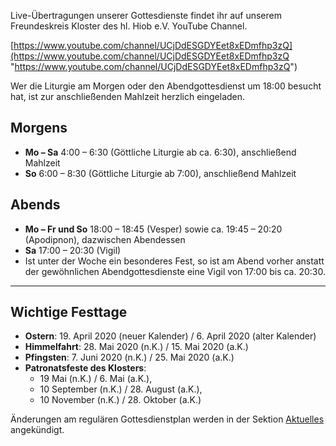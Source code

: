 Live-Übertragungen unserer Gottesdienste findet ihr auf unserem Freundeskreis Kloster des hl. Hiob e.V. YouTube Channel.

[https://www.youtube.com/channel/UCjDdESGDYEet8xEDmfhp3zQ](https://www.youtube.com/channel/UCjDdESGDYEet8xEDmfhp3zQ "https://www.youtube.com/channel/UCjDdESGDYEet8xEDmfhp3zQ")

Wer die Liturgie am Morgen oder den Abendgottesdienst um 18:00 besucht hat, ist zur anschließenden Mahlzeit herzlich eingeladen.

## Morgens

* **Mo – Sa** 4:00 – 6:30 (Göttliche Liturgie ab ca. 6:30), anschließend Mahlzeit
* **So** 6:00 – 8:30 (Göttliche Liturgie ab 7:00), anschließend Mahlzeit

## Abends

* **Mo – Fr und So** 18:00 – 18:45 (Vesper) sowie ca. 19:45 – 20:20 (Apodipnon), dazwischen Abendessen
* **Sa** 17:00 – 20:30 (Vigil)
* Ist unter der Woche ein besonderes Fest, so ist am Abend vorher anstatt der gewöhnlichen Abendgottesdienste eine Vigil von 17:00 bis ca. 20:30.

<hr>

## Wichtige Festtage

* **Ostern**: 19. April 2020 (neuer Kalender) / 6. April 2020 (alter Kalender)
* **Himmelfahrt**: 28. Mai 2020 (n.K.) / 15. Mai 2020 (a.K.)
* **Pfingsten**: 7. Juni 2020 (n.K.) / 25. Mai 2020 (a.K.)
* **Patronatsfeste des Klosters**:
  * 19 Mai (n.K.) / 6. Mai (a.K.),
  * 10 September (n.K.) / 28. August (a.K.),
  * 10 November (n.K.) / 28. Oktober (a.K.)

Änderungen am regulären Gottesdienstplan werden in der Sektion [Aktuelles](https://www.hiobmon.org/news/) angekündigt.
